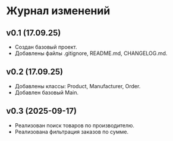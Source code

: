 # Журнал изменений

## v0.1 (17.09.25)
- Создан базовый проект.
- Добавлены файлы .gitignore, README.md, CHANGELOG.md.

## v0.2 (17.09.25)
- Добавлены классы: Product, Manufacturer, Order.
- Добавлен базовый Main.

## v0.3 (2025-09-17)
- Реализован поиск товаров по производителю.
- Реализована фильтрация заказов по сумме.